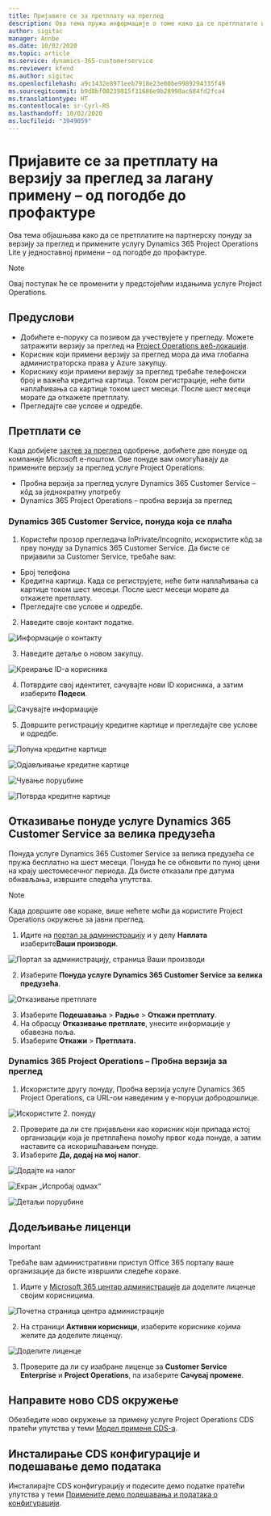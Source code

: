 ```yaml
---
title: Пријавите се за претплату на преглед
description: Ова тема пружа информације о томе како да се претплатите и примените услугу Project Operations Lite – од погодбе до профактуре.
author: sigitac
manager: Annbe
ms.date: 10/02/2020
ms.topic: article
ms.service: dynamics-365-customerservice
ms.reviewer: kfend
ms.author: sigitac
ms.openlocfilehash: a9c1432e8971eeb7918e23e00be9989294335f49
ms.sourcegitcommit: b9d8bf00239815f31686e9b28998ac684fd2fca4
ms.translationtype: HT
ms.contentlocale: sr-Cyrl-RS
ms.lasthandoff: 10/02/2020
ms.locfileid: "3949059"
---
```

# <a name="sign-up-for-a-preview-subscription-for-lite-deployment--deal-to-proforma-invoicing"></a>Пријавите се за претплату на верзију за преглед за лагану примену – од погодбе до профактуре

Ова тема објашњава како да се претплатите на партнерску понуду за верзију за преглед и примените услугу Dynamics 365 Project Operations Lite у једноставној примени – од погодбе до профактуре.

> [!NOTE]
> Овај поступак ће се променити у предстојећим издањима услуге Project Operations.

## <a name="prerequisites"></a>Предуслови

- Добићете е-поруку са позивом да учествујете у прегледу. Можете затражити верзију за преглед на [Project Operations веб-локацији](https://dynamics.microsoft.com/en-us/project-operations/overview/).
- Корисник који примени верзију за преглед мора да има глобална администраторска права у Azure закупцу.
- Кориснику који примени верзију за преглед требаће телефонски број и важећа кредитна картица. Током регистрације, неће бити наплаћивања са картице током шест месеци. После шест месеци морате да откажете претплату. 
- Прегледајте све услове и одредбе.

## <a name="subscribe"></a>Претплати се

Када добијете [захтев за преглед](https://forms.office.com/FormsPro/Pages/ResponsePage.aspx?id=v4j5cvGGr0GRqy180BHbR56j8lZs0FdAvwT75_WNFyxUMkRDV1NYQU5TNjE2VjhKOVBUNVg2R0s1NC4u) одобрење, добићете две понуде од компаније Microsoft е-поштом. Ове понуде вам омогућавају да примените верзију за преглед услуге Project Operations:

- Пробна верзија за преглед услуге Dynamics 365 Customer Service – кôд за једнократну употребу
- Dynamics 365 Project Operations – пробна верзија за преглед

### <a name="dynamics-365-customer-service-paid-offer"></a>Dynamics 365 Customer Service, понуда која се плаћа

1. Користећи прозор прегледача InPrivate/Incognito, искористите кôд за прву понуду за Dynamics 365 Customer Service. Да бисте се пријавили за Customer Service, требаће вам:

- Број телефона
- Кредитна картица. Када се региструјете, неће бити наплаћивања са картице током шест месеци. После шест месеци морате да откажете претплату.
- Прегледајте све услове и одредбе.

2. Наведите своје контакт податке.

![Информације о контакту](./media/1ContactInformation.png)

3. Наведите детаље о новом закупцу.

![Креирање ID-а корисника](./media/2CreateUserID.png)

4. Потврдите свој идентитет, сачувајте нови ID корисника, а затим изаберите **Подеси**.

![Сачувајте информације](./media/3SaveInfo.png)

5. Довршите регистрацију кредитне картице и прегледајте све услове и одредбе. 

![Попуна кредитне картице](./media/4CompleteCreditCard.png)

![Одјављивање кредитне картице](./media/5CreditCardCheckout.png)

![Чување поруџбине](./media/6SaveOrder.png)

![Потврда кредитне картице](./media/7Confirmation.png)

## <a name="cancel-the-dynamics-365-customer-service-enterprise-offer"></a>Отказивање понуде услуге Dynamics 365 Customer Service за велика предузећа

Понуда услуге Dynamics 365 Customer Service за велика предузећа се пружа бесплатно на шест месеци. Понуда ће се обновити по пуној цени на крају шестомесечног периода. Да бисте отказали пре датума обнављања, извршите следећа упутства. 

> [!NOTE]
> Када довршите ове кораке, више нећете моћи да користите Project Operations окружење за јавни преглед.

1. Идите на [портал за администрацију](https://admin.microsoft.com/) и у делу **Наплата** изаберите**Ваши производи**.

![Портал за администрацију, страница Ваши производи](./media/8AdminPortal.png)

2. Изаберите **Понуда услуге Dynamics 365 Customer Service за велика предузећа**.

![Отказивање претплате](./media/9CancelSubscription.png)

3. Изаберите **Подешавања** > **Радње** > **Откажи претплату**.
4. На обрасцу **Отказивање претплате**, унесите информације у обавезна поља.
5. Изаберите **Откажи** > **Претплата.**

### <a name="dynamics-365-project-operations--preview-trial"></a>Dynamics 365 Project Operations – Пробна верзија за преглед

1. Искористите другу понуду, Пробна верзија услуге Dynamics 365 Project Operations, са URL-ом наведеним у е-поруци добродошлице.

![Искористите 2. понуду](./media/10RedeemOffer2.png)

2. Проверите да ли сте пријављени као корисник који припада истој организацији која је претплаћена помоћу првог кода понуде, а затим наставите са искоришћавањем понуде. 
3. Изаберите **Да, додај на мој налог**.

![Додајте на налог](./media/11AddToAccount.png)

![Екран „Испробај одмах“](./media/12TryNow.png)

![Детаљи поруџбине](./media/13Confirmation.png)

## <a name="assign-licenses"></a>Додељивање лиценци

> [!IMPORTANT]
> Требаће вам административни приступ Office 365 порталу ваше организације да бисте извршили следеће кораке.

1. Идите у [Microsoft 365 центар администрације](https://portal.office.com/) да доделите лиценце својим корисницима.

![Почетна страница центра администрације](./media/14AdminPortal.png)

2. На страници **Активни корисници**, изаберите кориснике којима желите да доделите лиценцу.

![Доделите лиценце](./media/15AssignLicenses.png)

3. Проверите да ли су изабране лиценце за **Customer Service Enterprise** и **Project Operations**, па изаберите **Сачувај промене**.

## <a name="create-a-new-cds-environment"></a>Направите ново CDS окружење

Обезбедите ново окружење за примену услуге Project Operations CDS пратећи упутства у теми [Модел примене CDS-а](lite-deployment.md).

## <a name="install-a-cds-configuration-and-setup-demo-data"></a>Инсталирање CDS конфигурације и подешавање демо података

Инсталирајте CDS конфигурацију и подесите демо податке пратећи упутства у теми [Примените демо подешавања и података о конфигурацији](lite-apply-demo-setup-config-data.md).
